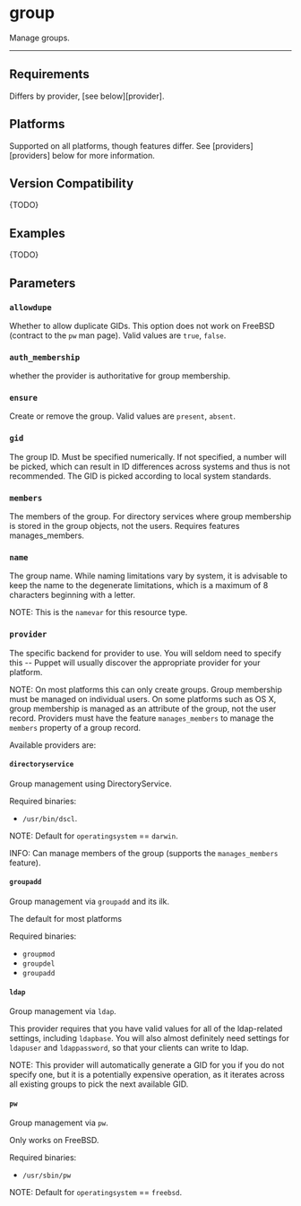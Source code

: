 group
=====

Manage groups.

* * *

Requirements
------------

Differs by provider, [see below][provider].

Platforms
---------

Supported on all platforms, though features differ.
See [providers][providers] below for more information.

Version Compatibility
---------------------

{TODO}

Examples
--------

{TODO}

Parameters
----------

### `allowdupe`

Whether to allow duplicate GIDs. This option does not work on
FreeBSD (contract to the `pw` man page). Valid values are `true`,
`false`.

### `auth_membership`

whether the provider is authoritative for group membership.

### `ensure`

Create or remove the group. Valid values are `present`, `absent`.

### `gid`

The group ID. Must be specified numerically. If not specified, a
number will be picked, which can result in ID differences across
systems and thus is not recommended. The GID is picked according to
local system standards.

### `members`

The members of the group. For directory services where group
membership is stored in the group objects, not the users. Requires
features manages\_members.

### `name`

The group name. While naming limitations vary by system, it is
advisable to keep the name to the degenerate limitations, which is
a maximum of 8 characters beginning with a letter.

NOTE: This is the `namevar` for this resource type.

### `provider`

The specific backend for provider to use. You will seldom need to
specify this -- Puppet will usually discover the appropriate
provider for your platform. 

NOTE: On most platforms this can only create groups. Group 
membership must be managed on individual users. On some platforms
such as OS X, group membership is managed as an
attribute of the group, not the user record. Providers must have
the feature `manages_members` to manage the `members` property of
a group record.

Available providers are:

#### `directoryservice`

Group management using DirectoryService.

Required binaries:
* `/usr/bin/dscl`.

NOTE: Default for `operatingsystem` == `darwin`.

INFO: Can manage members of the group (supports the `manages_members` feature).

#### `groupadd`

Group management via `groupadd` and its ilk.

The default for most platforms

Required binaries:
* `groupmod`
* `groupdel`
* `groupadd`

#### `ldap`

Group management via `ldap`.

This provider requires that you have valid values for all of the
ldap-related settings, including `ldapbase`. You will also almost
definitely need settings for `ldapuser` and `ldappassword`, so that
your clients can write to ldap.

NOTE: This provider will automatically generate a GID for you
if you do not specify one, but it is a potentially expensive
operation, as it iterates across all existing groups to pick the
next available GID.

#### `pw`

Group management via `pw`.

Only works on FreeBSD.

Required binaries:

* `/usr/sbin/pw`

NOTE: Default for `operatingsystem` == `freebsd`.
